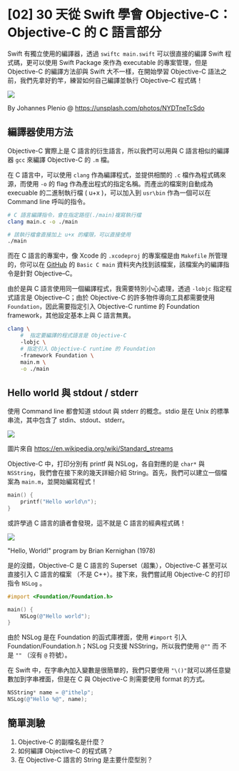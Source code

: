 # [02] 30 天從 Swift 學會 Objective-C： Objective-C 的 C 語言部分

Swift 有獨立使用的編譯器，透過 `swiftc main.swift` 可以很直接的編譯 Swift 程式碼，更可以使用 Swift Package 來作為 executable 的專案管理，但是 Objective-C 的編譯方法卻與 Swift 大不一樣，在開始學習 Objective-C 語法之前，我們先拿好釣竿，練習如何自己編譯並執行 Objective–C 程式碼！

![](https://i.imgur.com/NDrSXh5.png)

By Johannes Plenio @ https://unsplash.com/photos/NYDTneTcSdo

## 編譯器使用方法

Objective-C 實際上是 C 語言的衍生語言，所以我們可以用與 C 語言相似的編譯器 `gcc` 來編譯 Objective-C 的 `.m` 檔。

在 C 語言中，可以使用 `clang` 作為編譯程式，並提供相關的 `.c` 檔作為程式碼來源，而使用 `-o` 的 flag 作為產出程式的指定名稱。而產出的檔案則自動成為 execuable 的二進制執行檔 ( u+x )，可以加入到 `usr\bin` 作為一個可以在 Command line 呼叫的指令。

```bash
# C 語言編譯指令，會在指定路徑(./main)複寫執行檔
clang main.c -o ./main

# 該執行檔會直接加上 u+x 的權限，可以直接使用
./main
```

而在 C 語言的專案中，像 Xcode 的 `.xcodeproj` 的專案檔是由 `Makefile` 所管理的，你可以在 [GitHub](https://github.com/ytyubox/ithelp_from_swift_learn_objc) 的 `Basic C main` 資料夾內找到該檔案，該檔案內的編譯指令是針對 Objective–C。

由於是與 C 語言使用同一個編譯程式，我需要特別小心處理，透過 `-lobjc` 指定程式語言是 Objective–C；由於 Objective-C 的許多物件導向工具都需要使用 `Foundation`，因此需要指定引入 Objective-C runtime 的 Foundation framework，其他設定基本上與 C 語言無異。

```bash
clang \
    #  指定要編譯的程式語言是 Objective-C
    -lobjc \
    # 指定引入 Objective-C runtime 的 Foundation
    -framework Foundation \ 
    main.m \
    -o ./main
```

## Hello world 與 stdout / stderr

使用 Command line 都會知道 stdout 與 stderr 的概念。stdio 是在 Unix 的標準串流，其中包含了 stdin、stdout、stderr。

![](https://i.imgur.com/X8rlw0w.png)

圖片來自 https://en.wikipedia.org/wiki/Standard_streams

Objective-C 中，打印分別有 printf 與 NSLog，各自對應的是 `char*` 與 `NSString`，我們會在接下來的幾天詳細介紹 String。首先，我們可以建立一個檔案為 `main.m`，並開始編寫程式！

```Objective-C
main() {
    printf("Hello world\n");
}
```
或許學過 C 語言的讀者會發現，這不就是 C 語言的經典程式碼！

![](https://i.imgur.com/A3bbQD9.png)

"Hello, World!" program by Brian Kernighan (1978)


是的沒錯，Objective-C 是 C 語言的 Superset（超集），Objective-C 甚至可以直接引入 C 語言的檔案 （不是 C++）。接下來，我們嘗試用 Objective-C 的打印指令 `NSLog` 。

```Objective-C
#import <Foundation/Foundation.h>

main() {
    NSLog(@"Hello world");
}
```
由於 NSLog 是在 Foundation 的函式庫裡面，使用 `#import` 引入 Foundation/Foundation.h；NSLog 只支援 NSString，所以我們使用 `@""` 而 不是 `""` （沒有 `@` 符號）。

在 Swift 中，在字串內加入變數是很簡單的，我們只要使用 `"\()"`就可以將任意變數加到字串裡面，但是在 C 與 Objective-C 則需要使用 format 的方式。

```Objective-C
NSString* name = @"ithelp";
NSLog(@"Hello %@", name);
```

## 簡單測驗

1. Objective-C 的副檔名是什麼？
2. 如何編譯 Objective-C 的程式碼？
3. 在 Objective-C 語言的 String 是主要什麼型別？
